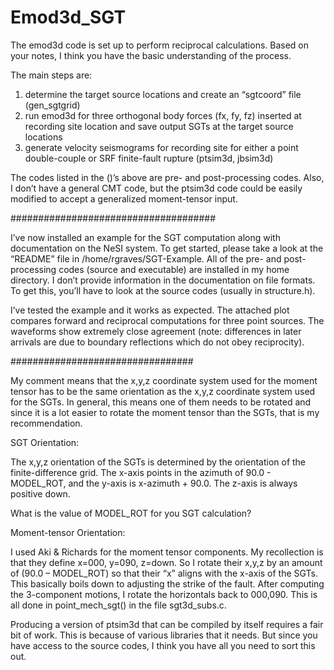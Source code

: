 # Emod3d_SGT

The emod3d code is set up to perform reciprocal calculations. Based on your notes, I think you have the basic understanding of the process.

The main steps are:

1) determine the target source locations and create an “sgtcoord” file (gen_sgtgrid)
2) run emod3d for three orthogonal body forces (fx, fy, fz) inserted at recording site location and save output SGTs at the target source locations
3) generate velocity seismograms for recording site for either a point double-couple or SRF finite-fault rupture (ptsim3d, jbsim3d)

The codes listed in the ()’s above are pre- and post-processing codes. Also, I don’t have a general CMT code, but the ptsim3d code could be easily modified to accept a generalized moment-tensor input.

#####################################

I’ve now installed an example for the SGT computation along with documentation on the NeSI system. To get started, please take a look at the “README” file in /home/rgraves/SGT-Example. All of the pre- and post-processing codes (source and executable) are installed in my home directory. I don’t provide information in the documentation on file formats. To get this, you’ll have to look at the source codes (usually in structure.h).

I’ve tested the example and it works as expected. The attached plot compares forward and reciprocal computations for three point sources. The waveforms show extremely close agreement (note: differences in later arrivals are due to boundary reflections which do not obey reciprocity).

#################################

My comment means that the x,y,z coordinate system used for the moment tensor has to be the same orientation as the x,y,z coordinate system used for the SGTs. In general, this means one of them needs to be rotated and since it is a lot easier to rotate the moment tensor than the SGTs, that is my recommendation.

 

SGT Orientation:

The x,y,z orientation of the SGTs is determined by the orientation of the finite-difference grid. The x-axis points in the azimuth of 90.0 - MODEL_ROT, and the y-axis is x-azimuth + 90.0. The z-axis is always positive down.

 

What is the value of MODEL_ROT for you SGT calculation?

 

Moment-tensor Orientation:

I used Aki & Richards for the moment tensor components. My recollection is that they define x=000, y=090, z=down. So I rotate their x,y,z by an amount of (90.0 – MODEL_ROT) so that their “x” aligns with the x-axis of the SGTs. This basically boils down to adjusting the strike of the fault. After computing the 3-component motions, I rotate the horizontals back to 000,090. This is all done in point_mech_sgt() in the file sgt3d_subs.c.

 

Producing a version of ptsim3d that can be compiled by itself requires a fair bit of work. This is because of various libraries that it needs. But since you have access to the source codes, I think you have all you need to sort this out.

 
